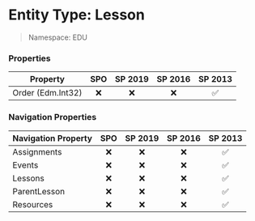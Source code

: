 # Entity Type: Lesson

> Namespace: EDU

### Properties

Property | SPO | SP 2019 | SP 2016 | SP 2013
----------|:---:|:-------:|:-------:|:-------:
Order (Edm.Int32) | ❌ | ❌ | ❌ | ✅

### Navigation Properties

Navigation Property | SPO | SP 2019 | SP 2016 | SP 2013
----------|:---:|:-------:|:-------:|:-------:
Assignments | ❌ | ❌ | ❌ | ✅
Events | ❌ | ❌ | ❌ | ✅
Lessons | ❌ | ❌ | ❌ | ✅
ParentLesson | ❌ | ❌ | ❌ | ✅
Resources | ❌ | ❌ | ❌ | ✅
